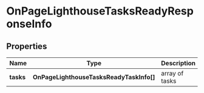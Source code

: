 # OnPageLighthouseTasksReadyResponseInfo

## Properties

| Name | Type | Description | Notes |
|------------ | ------------- | ------------- | -------------|
**tasks** | **OnPageLighthouseTasksReadyTaskInfo[]** | array of tasks |[optional]|